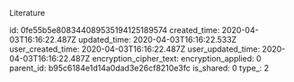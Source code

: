 Literature

id: 0fe55b5e808344089535194125189574
created_time: 2020-04-03T16:16:22.487Z
updated_time: 2020-04-03T16:16:22.533Z
user_created_time: 2020-04-03T16:16:22.487Z
user_updated_time: 2020-04-03T16:16:22.487Z
encryption_cipher_text: 
encryption_applied: 0
parent_id: b95c6184e1d14a0dad3e26cf8210e3fc
is_shared: 0
type_: 2
